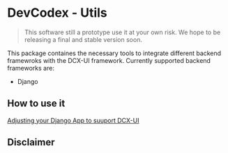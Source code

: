 # DevCodex - Utils

> This software still a prototype use it at your own risk. We hope to be
> releasing a final and stable version soon.

This package containes the necessary tools to integrate different backend
framewroks with the DCX-UI framework. Currently supported backend frameworks
are:

- Django

## How to use it

[Adjusting your Django App to suuport DCX-UI]()

## Disclaimer 
